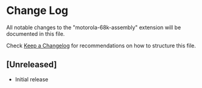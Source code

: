 # Change Log

All notable changes to the "motorola-68k-assembly" extension will be documented in this file.

Check [Keep a Changelog](http://keepachangelog.com/) for recommendations on how to structure this file.

## [Unreleased]

- Initial release